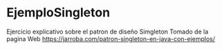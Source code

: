 # EjemploSingleton
Ejercicio explicativo sobre el patron de diseño Simgleton
Tomado de la pagina Web https://jarroba.com/patron-singleton-en-java-con-ejemplos/
